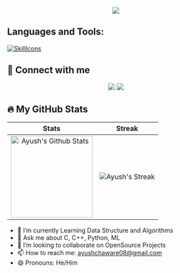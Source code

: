 <!-- **ayushchaware08/ayushchaware08** is a ✨ _special_ ✨ repository because its `README.md` (this file) appears on your GitHub profile.-->

<!-- Header -->
<p align="center">
  <img src="https://capsule-render.vercel.app/api?text=Hey!%20That's%20me%20Ayush%20😉&animation=fadeIn&type=waving&color=gradient&height=160&section=header"/>
</p>

## Languages and Tools:

[![SkillIcons](https://skillicons.dev/icons?i=html,css,c,cpp,python,github,git,vscode,anaconda,replit)](https://skillicons.dev)<br/>

## 📣 Connect with me

<p align="center">
  <a href="https://www.linkedin.com/in/ayush-sanjay-chaware-50888a222/"><img src="https://img.shields.io/badge/linkedin-0077B5.svg?style=for-the-badge&logo=linkedin&logoColor=white"/></a>
  <a href="https://twitter.com/ayushchaware8"><img src="https://img.shields.io/badge/twitter-1DA1F2.svg?style=for-the-badge&logo=twitter&logoColor=white"/></a>

## 🔥 My GitHub Stats

| Stats    | Streak    |
| :---: | :---: |
|<a href="https://github.com/ayushchaware08"><img alt="Ayush's Github Stats" src="https://github-readme-stats.vercel.app/api?username=ayushchaware08&show_icons=true&count_private=true&title_color=f69673&icon_color=1b93c9&show_owner=true" height="190px"/></a>|<img src="https://github-readme-streak-stats.herokuapp.com/?user=ayushchaware08&title_color=f69673&icon_color=1b93c9&show_owner=true" alt="Ayush's Streak"/>|


- 🔭 I’m currently Learning Data Structure and Algorithms
- 💬 Ask me about C, C++, Python, ML
- 👯 I’m looking to collaborate on OpenSource Projects
- 📫 How to reach me: ayushchaware08@gmail.com
- 😄 Pronouns: He/Him
<!--
- 🌱 I’m currently learning ...
- 👯 I’m looking to collaborate on ...
- 🤔 I’m looking for help with ...
- ⚡ Fun fact: ...
-->

